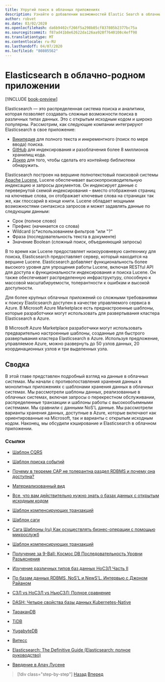 ```yaml
---
title: Упругий поиск в облачных приложениях
description: Узнайте о добавлении возможностей Elastic Search в облачные приложения.
author: robvet
ms.date: 03/02/2020
ms.openlocfilehash: da6b9402cf266f5a298b05cf837805b2377bc75a
ms.sourcegitcommit: f87ad41b8e62622da126aa928f7640108c4eff98
ms.translationtype: MT
ms.contentlocale: ru-RU
ms.lasthandoff: 04/07/2020
ms.locfileid: "80805562"
---
```

# <a name="elasticsearch-in-a-cloud-native-app"></a>Elasticsearch в облачно-родном приложении

[!INCLUDE [book-preview](../../../includes/book-preview.md)]

Elasticsearch — это распределенная система поиска и аналитики, которая позволяет создавать сложные возможности поиска в различных типах данных. Это с открытым исходным кодом и широко популярны. Рассмотрим, как следующие компании интегрируют Elasticsearch в свое приложение:

- [Википедия](https://blog.wikimedia.org/2014/01/06/wikimedia-moving-to-elasticsearch/) для полного текста и инкрементного (поиск по мере ввода) поиска.
- [GitHub](https://www.elastic.co/customers/github) для индексирования и разоблачения более 8 миллионов хранилищ кода.  
- [Докер](https://www.elastic.co/customers/docker) для того, чтобы сделать его контейнер библиотеки обнаружить.

Elasticsearch построен на вершине полнотекстовый поисковой системы [Apache Lucene.](https://lucene.apache.org/core/) Lucene обеспечивает высокопроизводительную индексацию и запросы документов. Он индексирует данные с перевернутой схемой индексирования – вместо отображения страниц на ключевые слова, он отображает ключевые слова на страницах так же, как глоссарий в конце книги. Lucene обладает мощными возможностями синтаксиса запросов и может задавлять данные по следующим данным:

- Срок (полное слово)
- Префикс (начинается со слова)
- Wildcard (с\*использованием фильтров "или "?"
- Фраза (последовательность текста в документе)
- Значение Boolean (сложный поиск, объединяющий запросы)

В то время как Lucene предоставляет низкоуровневую сантехнику для поиска, Elasticsearch предоставляет сервер, который находится на вершине Lucene. Elasticsearch добавляет функциональность более высокого уровня для упрощения работы Lucene, включая RESTful API для доступа к функциональности индексирования и поиска Lucene. Он также обеспечивает распределенную инфраструктуру, способную к массовой масштабируемости, толерантности к ошибкам и высокой доступности.

Для более крупных облачных приложений со сложными требованиями к поиску Elasticsearch доступен в качестве управляемого сервиса в Azure. В Microsoft Azure Marketplace есть преднастроенные шаблоны, которые разработчики могут использовать для развертывания кластера Elasticsearch в Azure.

В Microsoft Azure Marketplace разработчики могут использовать предварительно настроенные шаблоны, созданные для быстрого развертывания кластера Elasticsearch в Azure. Используя предложение, управляемое Azure, можно развернуть до 50 узлов данных, 20 координационных узлов и три выделенных узла.

## <a name="summary"></a>Сводка

В этой главе представлен подробный взгляд на данные в облачных системах. Мы начали с противопоставления хранения данных в монолитных приложениях с шаблонами хранения данных в облачных системах. Мы рассмотрели шаблоны данных, реализованные в облачных системах, включая запросы о перекрестном обслуживании, распределенные транзакции и шаблоны работы с высокообъемными системами. Мы сравнили с данными NoS'L данные. Мы рассмотрели варианты хранения данных, доступные в Azure, которые включают как ориентированные на Microsoft, так и варианты с открытым исходным кодом. Наконец, мы обсудили кэширование и Elasticsearch в облачном приложении.

### <a name="references"></a>Ссылки

- [Шаблон CQRS](https://docs.microsoft.com/azure/architecture/patterns/cqrs)

- [Шаблон поиска событий](https://docs.microsoft.com/azure/architecture/patterns/event-sourcing)

- [Почему в теореме CAP не толерантна раздел RDBMS и почему она доступна?](https://stackoverflow.com/questions/36404765/why-isnt-rdbms-partition-tolerant-in-cap-theorem-and-why-is-it-available)

- [Материализованный вид](https://docs.microsoft.com/azure/architecture/patterns/materialized-view)

- [Все, что вам действительно нужно знать о базах данных с открытым исходным кодом](https://www.ibm.com/blogs/systems/all-you-really-need-to-know-about-open-source-databases/)

- [Шаблон компенсирующих транзакций](https://docs.microsoft.com/azure/architecture/patterns/compensating-transaction)

- [Шаблон саги](https://microservices.io/patterns/data/saga.html)

- [Сага Шаблоны (ru) Как осуществлять бизнес-операции с помощью микрослужб](https://blog.couchbase.com/saga-pattern-implement-business-transactions-using-microservices-part/)

- [Шаблон компенсирующих транзакций](https://docs.microsoft.com/azure/architecture/patterns/compensating-transaction)

- [Получение за 9-Ball: Космос DB Последовательность Уровни Разъяснения](https://blog.jeremylikness.com/blog/2018-03-23_getting-behind-the-9ball-cosmosdb-consistency-levels/)

- [Изучение различных типов баз данных НоСЗЛ Часть II](https://www.3pillarglobal.com/insights/exploring-the-different-types-of-nosql-databases)

- [По базам данных RDBMS, NoS'L и NewS'L. Интервью с Джоном Райаном](http://www.odbms.org/blog/2018/03/on-rdbms-nosql-and-newsql-databases-interview-with-john-ryan/)
  
- [СЗЛ vs НоСЗЛ vs НьюСЗЛ: Полное сравнение](https://www.xenonstack.com/blog/sql-vs-nosql-vs-newsql/)

- [DASH: Четыре свойства базы данных Kubernetes-Native](https://thenewstack.io/dash-four-properties-of-kubernetes-native-databases/)

- [ТараканDB](https://www.cockroachlabs.com/)

- [TiDB](https://pingcap.com/en/)

- [YugabyteDB](https://www.yugabyte.com/)

- [Витесс](https://vitess.io/)

- [Elasticsearch: The Definitive Guide (Elasticsearch: полное руководство)](http://shop.oreilly.com/product/0636920028505.do)
  
- [Введение в Апач Лусене](https://www.baeldung.com/lucene)

>[!div class="step-by-step"]
>[Назад](azure-caching.md)
>[Вперед](resiliency.md) <!-- Next Chapter -->
